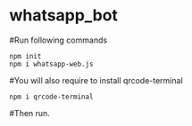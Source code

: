 # whatsapp_bot

#Run following commands
```
npm init
npm i whatsapp-web.js
```

#You will also require to install qrcode-terminal
```
npm i qrcode-terminal
```

#Then run.
